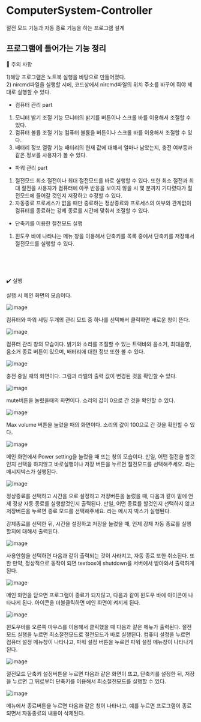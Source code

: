 # ComputerSystem-Controller
절전 모드 기능과 자동 종료 기능을 하는 프로그램 설계



## 프로그램에 들어가는 기능 정리 

:pushpin:  주의 사항
 
 1)해당 프로그램은 노트북 실행을 바탕으로 만들어졌다. \
 2)	nircmd파일을 실행할 시에, 코드상에서 nircmd파일의 위치 주소를 바꾸어 줘야 제대로 실행할 수 있다.

- 컴퓨터 관리 part
 1)	모니터 밝기 조절 기능
모니터의 밝기를 버튼이나 스크롤 바를 이용해서 조절할 수 있다.
 2)	컴퓨터 볼륨 조절 기능
컴퓨터 볼륨을 버튼이나 스크롤 바를 이용해서 조절할 수 있다.
 3)	배터리 정보 열람 기능
배터리의 현재 값에 대해서 얼마나 남았는지, 충전 여부등과 같은 정보를 사용자가 볼 수 있다.
 - 파워 관리 part
 1)	절전모드
최소 절전이나 최대 절전모드를 바로 실행할 수 있다. 또한 최소 절전과 최대 절전을 사용자가 컴퓨터에 아무 반응을 보이지 않을 시 몇 분까지 기다렸다가 절전모드에 들어갈 것인지 저장하고 수정할 수 있다.
 2)	자동종료
프로세스가 없을 때만 종료하는 정상종료와 프로세스의 여부와 관계없이 컴퓨터를 종료하는 강제 종료를 시간에 맞춰서 조절할 수 있다.
 - 단축키를 이용한 절전모드 실행
1)	윈도우 바에 나타나는 메뉴 창을 이용해서 단축키를 목록 중에서 단축키를 저장해서 절전모드를 실행할 수 있다.



<br><br><br>



:heavy_check_mark: 실행
 
실행 시 메인 화면의 모습이다. 

![image](https://user-images.githubusercontent.com/22141977/117779048-3f6fa380-b279-11eb-90a8-aaf9ac592a3d.png)

컴퓨터와 파워 세팅 두개의 관리 모드 중 하나를 선택해서 클릭하면 새로운 창이 뜬다.

![image](https://user-images.githubusercontent.com/22141977/117779067-4696b180-b279-11eb-9524-dbfb6e2815c9.png)

컴퓨터 관리 창의 모습이다. 밝기와 소리를 조절할 수 있는 트랙바와 음소거, 최대음향, 음소거 종료 버튼이 있으며, 배터리에 대한 정보 또한 볼 수 있다.

![image](https://user-images.githubusercontent.com/22141977/117779123-544c3700-b279-11eb-88e8-a1b2a289c7e2.png)
 
충전 중일 때의 화면이다. 그림과 라벨의 출력 값이 변경된 것을 확인할 수 있다.
 
![image](https://user-images.githubusercontent.com/22141977/117779147-5910eb00-b279-11eb-8c5a-3fc64467123b.png)

mute버튼을 눌렀을때의 화면이다. 소리의 값이 0으로 간 것을 확인할 수 있다.

![image](https://user-images.githubusercontent.com/22141977/117779165-5f9f6280-b279-11eb-8b0f-c602799d6406.png)
 
Max volume 버튼을 눌렀을 때의 화면이다. 소리의 값이 100으로 간 것을 확인할 수 있다.
  
![image](https://user-images.githubusercontent.com/22141977/117779187-68903400-b279-11eb-892d-5671a0cf90f9.png)

메인 화면에서 Power setting을 눌렀을 때 뜨는 창의 모습이다. 만일, 어떤 절전을 할것인지 선택을 하지않고 바로실행이나 저장 버튼을 누르면 절전모드를 선택해주세요. 라는 메시지박스가 실행된다.

![image](https://user-images.githubusercontent.com/22141977/117779229-71810580-b279-11eb-8655-2a9cf7d4a3e0.png)
  
정상종료를 선택하고 시간을 으로 설정하고 저장버튼을 눌렀을 때, 다음과 같이 밑에 언제 정상 자동 종료를 실행할것인지 출력된다. 만일, 어떤 종료를 할것인지 선택하지 않고 저장버튼을 누르면 종료 모드를 선택해주세요. 라는 메시지 박스가 실행된다.
 
강제종료를 선택한 뒤, 시간을 설정하고 저장을 눌렀을 때, 언제 강제 자동 종료를 실행할지에 대해서 출력된다. 
  
![image](https://user-images.githubusercontent.com/22141977/117779285-7f368b00-b279-11eb-8e60-ab9ec3e6da35.png)

사용안함을 선택하면 다음과 같이 출력되는 것이 사라지고, 자동 종료 또한 취소된다.
또한 만약, 정상적으로 동작이 되면 textbox에 shutdown을 서버에서 받아와서 출력하게 된다.
 
![image](https://user-images.githubusercontent.com/22141977/117779313-865d9900-b279-11eb-863b-9e12c54a7428.png)

메인 화면을 닫으면 프로그램이 종료가 되지않고, 다음과 같이 윈도우 바에 아이콘이 나타나게 된다. 아이콘을 더블클릭하면 메인 화면이 켜지게 된다.
 
![image](https://user-images.githubusercontent.com/22141977/117779342-8eb5d400-b279-11eb-936a-d37cf8b190b6.png)

윈도우바를 오른쪽 마우스를 이용해서 클릭했을 때 다음과 같은 메뉴가 출력된다. 절전모드 실행을 누르면 최소절전모드로 절전모드가 바로 실행된다. 컴퓨터 설정을 누르면 컴퓨터 설정 메뉴창이 나타나고, 파워 설정 버튼을 누르면 파워 설정 메뉴창이 나타나게 된다. 
 
![image](https://user-images.githubusercontent.com/22141977/117779360-92e1f180-b279-11eb-87b0-f1cf166f5f11.png)

절전모드 단축키 설정버튼을 누르면 다음과 같은 화면이 뜨고, 단축키를 설정한 뒤, 저장을 누르면 그 뒤로부터 단축키를 이용해서 최소절전모드를 실행할 수 있다.
 
![image](https://user-images.githubusercontent.com/22141977/117779382-98d7d280-b279-11eb-9500-755ae40bcbb0.png)

메뉴에서 종료버튼을 누르면 다음과 같은 창이 나타나고, 예를 누르면 프로그램이 종료되면서 자동종료의 내용이 삭제된다.
